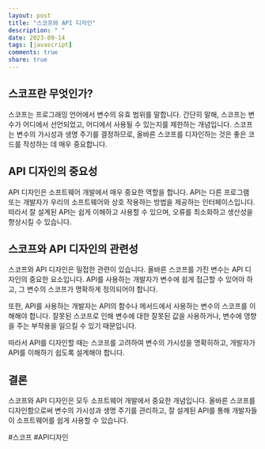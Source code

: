 ```yaml
---
layout: post
title: "스코프와 API 디자인"
description: " "
date: 2023-09-14
tags: [javascript]
comments: true
share: true
---
```


## 스코프란 무엇인가?

스코프는 프로그래밍 언어에서 변수의 유효 범위를 말합니다. 간단히 말해, 스코프는 변수가 어디에서 선언되었고, 어디에서 사용될 수 있는지를 제한하는 개념입니다. 스코프는 변수의 가시성과 생명 주기를 결정하므로, 올바른 스코프를 디자인하는 것은 좋은 코드를 작성하는 데 매우 중요합니다.

## API 디자인의 중요성

API 디자인은 소프트웨어 개발에서 매우 중요한 역할을 합니다. API는 다른 프로그램 또는 개발자가 우리의 소프트웨어와 상호 작용하는 방법을 제공하는 인터페이스입니다. 따라서 잘 설계된 API는 쉽게 이해하고 사용할 수 있으며, 오류를 최소화하고 생산성을 향상시킬 수 있습니다.

## 스코프와 API 디자인의 관련성

스코프와 API 디자인은 밀접한 관련이 있습니다. 올바른 스코프를 가진 변수는 API 디자인의 중요한 요소입니다. API를 사용하는 개발자가 변수에 쉽게 접근할 수 있어야 하고, 그 변수의 스코프가 명확하게 정의되어야 합니다.

또한, API를 사용하는 개발자는 API의 함수나 메서드에서 사용하는 변수의 스코프를 이해해야 합니다. 잘못된 스코프로 인해 변수에 대한 잘못된 값을 사용하거나, 변수에 영향을 주는 부작용을 일으킬 수 있기 때문입니다.

따라서 API를 디자인할 때는 스코프를 고려하여 변수의 가시성을 명확히하고, 개발자가 API를 이해하기 쉽도록 설계해야 합니다.

## 결론

스코프와 API 디자인은 모두 소프트웨어 개발에서 중요한 개념입니다. 올바른 스코프를 디자인함으로써 변수의 가시성과 생명 주기를 관리하고, 잘 설계된 API를 통해 개발자들이 소프트웨어를 쉽게 사용할 수 있습니다.

#스코프 #API디자인